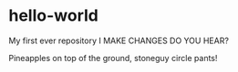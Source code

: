 # hello-world
My first ever repository I MAKE CHANGES DO YOU HEAR?

Pineapples on top of the ground, stoneguy circle pants!
